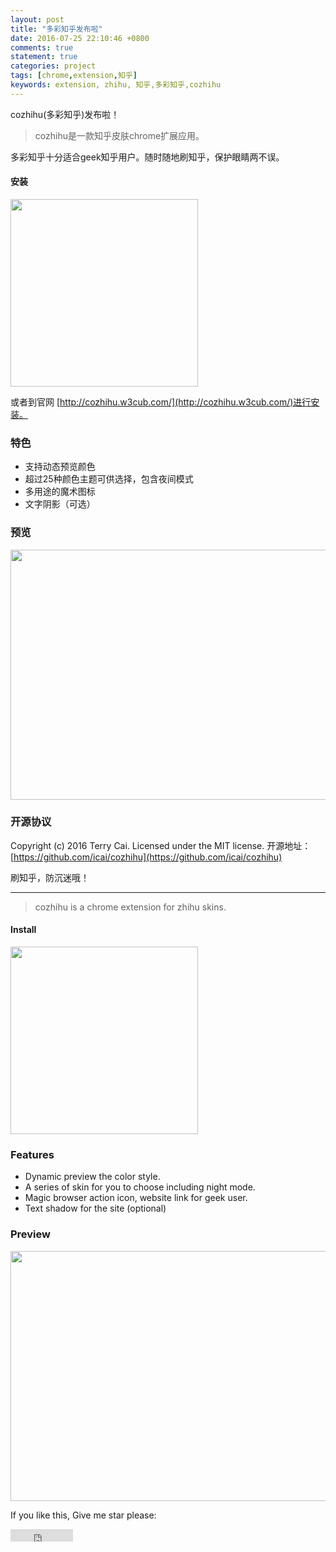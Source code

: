 ```yaml
---
layout: post
title: "多彩知乎发布啦"
date: 2016-07-25 22:10:46 +0800
comments: true
statement: true
categories: project
tags: [chrome,extension,知乎]
keywords: extension, zhihu, 知乎,多彩知乎,cozhihu
---
```



cozhihu(多彩知乎)发布啦！

> cozhihu是一款知乎皮肤chrome扩展应用。

多彩知乎十分适合geek知乎用户。随时随地刷知乎，保护眼睛两不误。

<!-- more -->

#### 安装
[<img width="300px" class="only" src="http://ww3.sinaimg.cn/large/5fd37818jw1eq7bx4bc4ej20c0038mx9.jpg">](https://chrome.google.com/webstore/detail/oaoadbdcnpjngbdopghepdhlmlbdkgpb)


或者到官网 [http://cozhihu.w3cub.com/](http://cozhihu.w3cub.com/)进行安装。

### 特色

- 支持动态预览颜色
- 超过25种颜色主题可供选择，包含夜间模式
- 多用途的魔术图标
- 文字阴影（可选）



### 预览

<img aria-hidden="true"  src="https://lh3.googleusercontent.com/Q9-jyFEiolQrCY9WHREouUwbN4i5gcDGy-xw3xFbFii5Ea8S1ezuRM2IQwuLhCOYNZgntdqFcfI=s640-h400-e365-rw" width="640px" height="400px" >


### 开源协议

Copyright (c) 2016 Terry Cai. Licensed under the MIT license.
开源地址：[https://github.com/icai/cozhihu](https://github.com/icai/cozhihu)


刷知乎，防沉迷哦！


---


> cozhihu is a chrome extension for zhihu skins.

#### Install
[<img width="300px" class="only" src="http://ww3.sinaimg.cn/large/5fd37818jw1eq7bx4bc4ej20c0038mx9.jpg">](https://chrome.google.com/webstore/detail/oaoadbdcnpjngbdopghepdhlmlbdkgpb)

### Features

- Dynamic preview the color style.
- A series of skin for you to choose including night mode.
- Magic browser action icon, website link for geek user.
- Text shadow for the site (optional)




### Preview

<img aria-hidden="true" src="https://lh3.googleusercontent.com/Q9-jyFEiolQrCY9WHREouUwbN4i5gcDGy-xw3xFbFii5Ea8S1ezuRM2IQwuLhCOYNZgntdqFcfI=s640-h400-e365-rw" width="640px" height="400px" >



If you like this, Give me star please:

<iframe class="github-btn" src="https://ghbtns.com/github-btn.html?user=icai&amp;repo=cozhihu&amp;type=star&amp;count=true" allowtransparency="true" frameborder="0" scrolling="0" width="100" height="20"></iframe>



